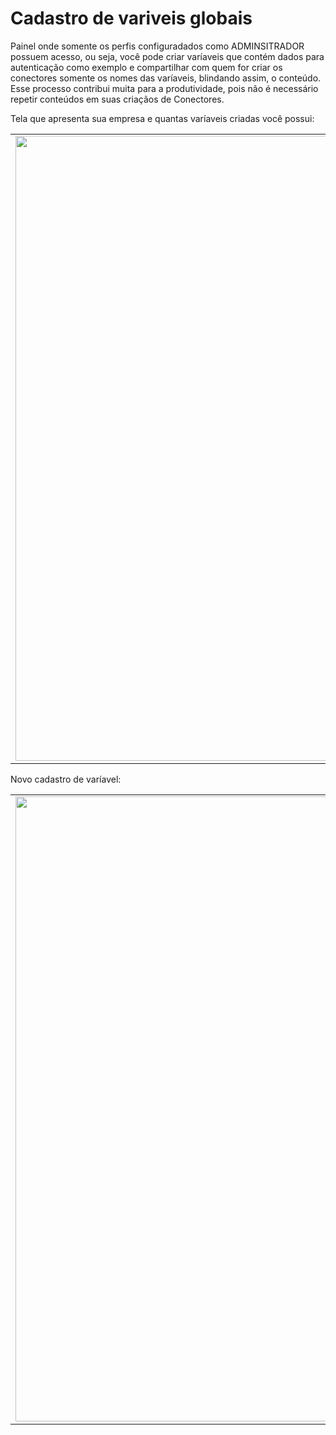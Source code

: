 # Cadastro de variveis globais

Painel onde somente os perfis configuradados como ADMINSITRADOR possuem acesso, ou seja, você pode criar varíaveis que contém dados para autenticação como exemplo e compartilhar com quem for criar os conectores somente os nomes das varíaveis, blindando assim, o conteúdo.
Esse processo contribui muita para a produtividade, pois não é necessário repetir conteúdos em suas criaçãos de Conectores.

Tela que apresenta sua empresa e quantas varíaveis criadas você possui:

<table>
  <tr>
    <td align="center">
      <img src="/n4link-wiki/assets/telas_n4link/variaveis.png" width="1000"/>
    </td>
  </tr>
</table>

Novo cadastro de varíavel:

<table>
  <tr>
    <td align="center">
      <img src="/n4link-wiki/assets/telas_n4link/variaveis1.png" width="1000"/>
    </td>
  </tr>
</table>
